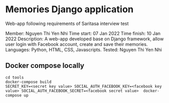 # Memories Django application

Web-app following requirements of Saritasa interview test

Member: Nguyen Thi Yen Nhi
Time start: 07 Jan 2022
Time finish: 10 Jan 2022
Description: A web-app developed base on Django framework, allow user login with Facebook account, create and save their memories.
Languages: Python, HTML, CSS, Javascripts.
Tested: Nguyen Thi Yen Nhi

## Docker compose locally
```
cd tools
docker-compose build
SECRET_KEY=<secret key value> SOCIAL_AUTH_FACEBOOK_KEY=<facebook key value> SOCIAL_AUTH_FACEBOOK_SECRET=<facebook secret value>  docker-compose up
```